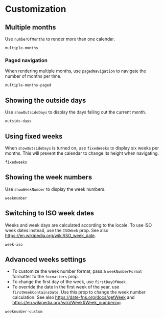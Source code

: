 # Customization

## Multiple months

Use `numberOfMonths` to render more than one calendar.

```include-example
multiple-months
```

### Paged navigation

When rendering multiple months, use `pagedNavigation` to navigate the number of
months per time.

```include-example
multiple-months-paged
```

## Showing the outside days

Use `showOutsideDays` to display the days falling out the current month.

```include-example
outside-days
```

## Using fixed weeks

When `showOutsideDays` is turned on, use `fixedWeeks` to display six weeks per
months. This will prevent the calendar to change its height when navigating.

```include-example
fixedweeks
```

## Showing the week numbers

Use `showWeekNumber` to display the week numbers.

```include-example
weeknumber
```

## Switching to ISO week dates

Weeks and week days are calculated according to the locale. To use ISO week dates instead, use the `ISOWeek` prop. See also https://en.wikipedia.org/wiki/ISO_week_date.

```include-example
week-iso
```

## Advanced weeks settings

- To customize the week number format, pass a `weekNumberFormat` formatter to the `formatters` prop.
- To change the first day of the week, use `firstDayOfWeek`.
- To override the date in the first week of the year, use
  `firstWeekContainsDate`. Use this prop to change the week number calculation.
  See also https://date-fns.org/docs/getWeek and
  https://en.wikipedia.org/wiki/Week#Week_numbering.

```include-example
weeknumber-custom
```
